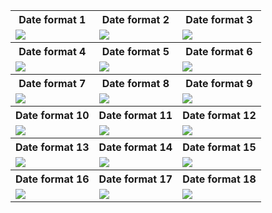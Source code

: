 <table style="width:100%">
  <tr>
    <th>Date format 1</th>
    <th>Date format 2</th>
    <th>Date format 3</th>
  </tr>
  <tr>
    <td><img src="https://github.com/MdAshrafUllah/Flutter-Date-and-Time-Format/assets/96839511/732a4fd2-82ba-4c13-b0cc-300449ee9a87"></td>
    <td><img src="https://github.com/MdAshrafUllah/Flutter-Date-and-Time-Format/assets/96839511/478197fc-ea4b-4ce1-8d79-6373fb68f922"></td>
    <td><img src="https://github.com/MdAshrafUllah/Flutter-Date-and-Time-Format/assets/96839511/5c5ac848-fd5d-4369-9fbf-d67e20de6436"></td>
  </tr>
  <tr>
    <th>Date format 4</th>
    <th>Date format 5</th>
    <th>Date format 6</th>
  </tr>
  <tr>
   <td><img src="https://github.com/MdAshrafUllah/Flutter-Date-and-Time-Format/assets/96839511/5bdebe68-b4d5-4201-977d-fe89fc22c995"></td>
    <td><img src="https://github.com/MdAshrafUllah/Flutter-Date-and-Time-Format/assets/96839511/bde3b3bd-be14-4e3c-ac96-4afad67c7a61"></td>
    <td><img src="https://github.com/MdAshrafUllah/Flutter-Date-and-Time-Format/assets/96839511/8f0c0fc8-e2f1-4fd4-9995-cd0cec395b6a"></td>
  </tr>
  <tr>
    <th>Date format 7</th>
    <th>Date format 8</th>
    <th>Date format 9</th>
  </tr>
  <tr>
   <td><img src="https://github.com/MdAshrafUllah/Flutter-Date-and-Time-Format/assets/96839511/6049cc8c-c33b-4496-8f0e-47ce4ac55fce"></td>
    <td><img src="https://github.com/MdAshrafUllah/Flutter-Date-and-Time-Format/assets/96839511/4d2ce000-9c80-4875-bfb4-170596f26270"></td>
    <td><img src="https://github.com/MdAshrafUllah/Flutter-Date-and-Time-Format/assets/96839511/9b3c3a44-c661-4e7d-8fcd-090d22e4775d"></td>
  </tr>
  <tr>
    <th>Date format 10</th>
    <th>Date format 11</th>
    <th>Date format 12</th>
  </tr>
  <tr>
   <td><img src="https://github.com/MdAshrafUllah/Flutter-Date-and-Time-Format/assets/96839511/6ebba6f1-40ef-4ae6-9d5f-187ffab7e178"></td>
    <td><img src="https://github.com/MdAshrafUllah/Flutter-Date-and-Time-Format/assets/96839511/d5f9b24a-ecf6-4365-a6fe-73323e6193a0"></td>
    <td><img src="https://github.com/MdAshrafUllah/Flutter-Date-and-Time-Format/assets/96839511/eda83817-9383-442e-9029-815fd8840307"></td>
  </tr>
  <tr>
    <th>Date format 13</th>
    <th>Date format 14</th>
    <th>Date format 15</th>
  </tr>
  <tr>
   <td><img src="https://github.com/MdAshrafUllah/Flutter-Date-and-Time-Format/assets/96839511/a167e885-5753-465a-bdb9-ac848b863310"></td>
    <td><img src="https://github.com/MdAshrafUllah/Flutter-Date-and-Time-Format/assets/96839511/e44f4b13-846c-410a-87d0-41f382e29139"></td>
    <td><img src="https://github.com/MdAshrafUllah/Flutter-Date-and-Time-Format/assets/96839511/68c28c4d-cf09-42c6-b2ca-9b8158a0e1b5"></td>
  </tr>
  <tr>
    <th>Date format 16</th>
    <th>Date format 17</th>
    <th>Date format 18</th>
  </tr>
  <tr>
   <td><img src="https://github.com/MdAshrafUllah/Flutter-Date-and-Time-Format/assets/96839511/8406acc6-1211-4f6a-8eed-af97b19a5354"></td>
    <td><img src="https://github.com/MdAshrafUllah/Flutter-Date-and-Time-Format/assets/96839511/ee554fe9-df84-415d-8ddd-f3fe7e0d39fc"></td>
    <td><img src="https://github.com/MdAshrafUllah/Flutter-Date-and-Time-Format/assets/96839511/29235ad1-ca93-4c69-8eba-338a142458d5"></td>
  </tr>
</table>
